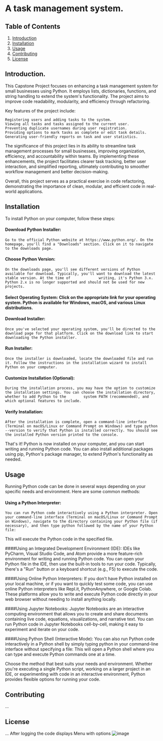 # A task management system.
## Table of Contents

1. [Introduction](#introduction)
2. [Installation](#installation)
3. [Usage](#usage)
4. [Contributing](#contributing)
5. [License](#license)


## Introduction. 
This Capstone Project focuses on enhancing a task management system for small businesses using Python. It employs lists, dictionaries, functions, and string handling to extend the system's functionality. The project aims to improve code readability, modularity, and efficiency through refactoring.

Key features of the project include:

    Registering users and adding tasks to the system.
    Viewing all tasks and tasks assigned to the current user.
    Preventing duplicate usernames during user registration.
    Providing options to mark tasks as complete or edit task details.
    Generating user-friendly reports on task and user statistics.

The significance of this project lies in its ability to streamline task management processes for small businesses, improving organization, efficiency, and accountability within teams. By implementing these enhancements, the project facilitates clearer task tracking, better user interaction, and simplified reporting, ultimately contributing to smoother workflow management and better decision-making.

Overall, this project serves as a practical exercise in code refactoring, demonstrating the importance of clean, modular, and efficient code in real-world applications.

## Installation
To install Python on your computer, follow these steps:

#### Download Python Installer:
    Go to the official Python website at https://www.python.org/. On the homepage, you'll find a "Downloads" section. Click on it to navigate to the downloads page.

#### Choose Python Version:
    On the downloads page, you'll see different versions of Python available for download. Typically, you'll want to download the latest stable version. At the time of             writing, it's Python 3.x. Python 2.x is no longer supported and should not be used for new projects.
#### Select Operating System:    Click on the appropriate link for your operating system. Python is available for Windows, macOS, and various Linux distributions.

#### Download Installer:
    Once you've selected your operating system, you'll be directed to the download page for that platform. Click on the download link to start downloading the Python installer.

#### Run Installer:
    Once the installer is downloaded, locate the downloaded file and run it. Follow the instructions in the installation wizard to install Python on your computer.

#### Customize Installation (Optional):
    During the installation process, you may have the option to customize the installation settings. You can choose the installation directory, whether to add Python to the        system PATH (recommended), and which optional features to include.

#### Verify Installation:
    After the installation is complete, open a command-line interface (Terminal on macOS/Linux or Command Prompt on Windows) and type python --version to verify that Python is installed correctly. You should see the installed Python version printed to the console.

That's it! Python is now installed on your computer, and you can start writing and running Python code. You can also install additional packages using pip, Python's package manager, to extend Python's functionality as needed.
## Usage
Running Python code can be done in several ways depending on your specific needs and environment. Here are some common methods:

#### Using a Python Interpreter:
    You can run Python code interactively using a Python interpreter. Open your command-line interface (Terminal on macOS/Linux or Command Prompt on Windows), navigate to the directory containing your Python file (if necessary), and then type python followed by the name of your Python file:
This will execute the Python code in the specified file.

####Using an Integrated Development Environment (IDE):
IDEs like PyCharm, Visual Studio Code, and Atom provide a more feature-rich environment for writing and running Python code. You can open your Python file in the IDE, then use the built-in tools to run your code. Typically, there's a "Run" button or a keyboard shortcut (e.g., F5) to execute the code.

####Using Online Python Interpreters:
If you don't have Python installed on your local machine, or if you want to quickly test some code, you can use online Python interpreters like Repl.it, PythonAnywhere, or Google Colab. These platforms allow you to write and execute Python code directly in your web browser without needing to install anything locally.

####Using Jupyter Notebooks:
Jupyter Notebooks are an interactive computing environment that allows you to create and share documents containing live code, equations, visualizations, and narrative text. You can run Python code in Jupyter Notebooks cell-by-cell, making it easy to experiment and iterate on your code.

####Using Python Shell (Interactive Mode):
You can also run Python code interactively in a Python shell by simply typing python in your command-line interface without specifying a file:
This will open a Python shell where you can type and execute Python commands one at a time.

Choose the method that best suits your needs and environment. Whether you're executing a single Python script, working on a larger project in an IDE, or experimenting with code in an interactive environment, Python provides flexible options for running your code.
## Contributing
...
## License
...
After logging the code displays Menu with options
![image](https://github.com/OV23100009894/finalCapstone/assets/154207040/cda223cb-7dd9-4fb7-877d-324400f86e28)


